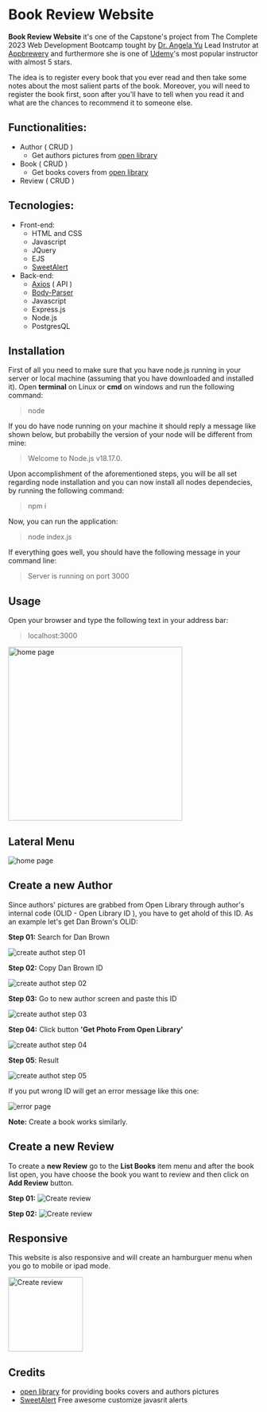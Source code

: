 # Book Review Website
**Book Review Website** it's one of the Capstone's project from The Complete 2023 Web Development Bootcamp tought by [Dr. Angela Yu](https://github.com/angelabauer) Lead Instrutor at [Appbrewery](https://www.appbrewery.co/) and furthermore she is one of [Udemy](https://www.udemy.com/)'s most popular instructor with almost 5 stars.

The idea is to register every book that you ever read and then take some notes about the most salient parts of the book. Moreover, you will need to register the book first, soon after you'll have to tell when you read it and what are the chances to recommend it to someone else.

## Functionalities:

- Author ( CRUD )
    + Get authors pictures from [open library](https://openlibrary.org/dev/docs/api/covers)
- Book ( CRUD )
    + Get books covers from [open library](https://openlibrary.org/dev/docs/api/covers)
- Review ( CRUD )

## Tecnologies:

- Front-end:
    + HTML and CSS
    + Javascript
    + JQuery
    + EJS
    + [SweetAlert](https://github.com/sweetalert2/sweetalert2) 
- Back-end:
    + [Axios](https://www.npmjs.com/package/axios) ( API )
    + [Body-Parser](https://www.npmjs.com/package/body-parser)
    + Javascript
    + Express.js
    + Node.js
    + PostgresQL

## Installation

First of all you need to make sure that you have node.js running in your server or local machine (assuming that you have downloaded and installed it). Open **terminal** on Linux or **cmd** on windows and run the following command:

> node

If you do have node running on your machine it should reply a message like shown below, but probabilly the version of your node will be different from mine:

> Welcome to Node.js v18.17.0.

Upon accomplishment of the aforementioned steps, you will be all set regarding node installation and you can now install all nodes dependecies, by running the following command:

> npm i

Now, you can run the application:

> node index.js

If everything goes well, you should have the following message in your command line:

> Server is running on port 3000

## Usage

Open your browser and type the following text in your address bar:

> localhost:3000

<img src="public/images/README-img/home-page.png" alt="home page" width="350">

## Lateral Menu

<img src="public/images/README-img/lateral-menu.png" alt="home page">

## Create a new Author

Since authors' pictures are grabbed from Open Library through author's internal code (OLID - Open Library ID ), you have to get ahold of this ID. As an example let's get Dan Brown's OLID:

**Step 01:** Search for Dan Brown

<img src="public/images/README-img/get-author-from-open-library-part01.png" alt="create authot step 01">

**Step 02:** Copy Dan Brown ID

<img src="public/images/README-img/get-author-from-open-library-part02.png" alt="create authot step 02">

**Step 03:** Go to new author screen and paste this ID

<img src="public/images/README-img/get-author-from-open-library-part03.png" alt="create authot step 03">

**Step 04:** Click button **'Get Photo From Open Library'**

<img src="public/images/README-img/get-author-from-open-library-part03.png" alt="create authot step 04">

**Step 05**: Result

<img src="public/images/README-img/get-author-from-open-library-part04.png" alt="create authot step 05">

If you put wrong ID will get an error message like this one:

<img src="public/images/README-img/get-author-from-open-library-error-message.png" alt="error page">

**Note:** Create a book works similarly.

## Create a new Review

To create a **new Review** go to the **List Books** item menu and after the book list open, you have choose the book you want to review and then click on **Add Review** button.

**Step 01:**
<img src="public/images/README-img/create-review-part01.png" alt="Create review">

**Step 02:**
<img src="public/images/README-img/create-review-part02.png" alt="Create review">

## Responsive

This website is also responsive and will create an hamburguer menu when you go to mobile or ipad mode.

<img src="public/images/README-img/responsive-author-screem.png" alt="Create review" width="150">

## Credits

- [open library](https://openlibrary.org/dev/docs/api/covers) for providing books covers and authors pictures
- [SweetAlert](https://github.com/sweetalert2/sweetalert2) Free awesome customize javasrit alerts